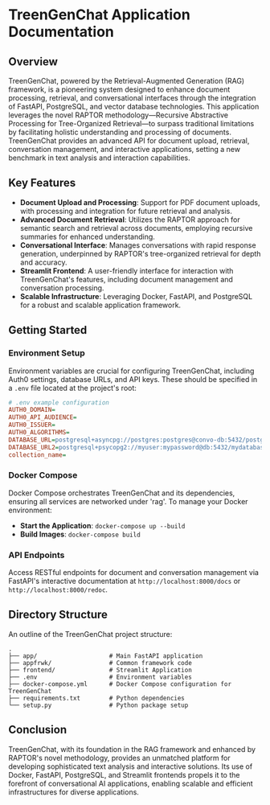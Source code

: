 
# TreenGenChat Application Documentation

## Overview

TreenGenChat, powered by the Retrieval-Augmented Generation (RAG) framework, is a pioneering system designed to enhance document processing, retrieval, and conversational interfaces through the integration of FastAPI, PostgreSQL, and vector database technologies. This application leverages the novel RAPTOR methodology—Recursive Abstractive Processing for Tree-Organized Retrieval—to surpass traditional limitations by facilitating holistic understanding and processing of documents. TreenGenChat provides an advanced API for document upload, retrieval, conversation management, and interactive applications, setting a new benchmark in text analysis and interaction capabilities.

## Key Features

- **Document Upload and Processing**: Support for PDF document uploads, with processing and integration for future retrieval and analysis.
- **Advanced Document Retrieval**: Utilizes the RAPTOR approach for semantic search and retrieval across documents, employing recursive summaries for enhanced understanding.
- **Conversational Interface**: Manages conversations with rapid response generation, underpinned by RAPTOR's tree-organized retrieval for depth and accuracy.
- **Streamlit Frontend**: A user-friendly interface for interaction with TreenGenChat's features, including document management and conversation processing.
- **Scalable Infrastructure**: Leveraging Docker, FastAPI, and PostgreSQL for a robust and scalable application framework.

## Getting Started

### Environment Setup

Environment variables are crucial for configuring TreenGenChat, including Auth0 settings, database URLs, and API keys. These should be specified in a `.env` file located at the project's root:

```ini
# .env example configuration
AUTH0_DOMAIN=
AUTH0_API_AUDIENCE=
AUTH0_ISSUER=
AUTH0_ALGORITHMS=
DATABASE_URL=postgresql+asyncpg://postgres:postgres@convo-db:5432/postgres
DATABASE_URL2=postgresql+psycopg2://myuser:mypassword@db:5432/mydatabase
collection_name=
```

### Docker Compose

Docker Compose orchestrates TreenGenChat and its dependencies, ensuring all services are networked under 'rag'. To manage your Docker environment:

- **Start the Application**: `docker-compose up --build`
- **Build Images**: `docker-compose build`

### API Endpoints

Access RESTful endpoints for document and conversation management via FastAPI's interactive documentation at `http://localhost:8000/docs` or `http://localhost:8000/redoc`.

## Directory Structure

An outline of the TreenGenChat project structure:

```
.
├── app/                    # Main FastAPI application
├── appfrwk/                # Common framework code
├── frontend/               # Streamlit Application
├── .env                    # Environment variables
├── docker-compose.yml      # Docker Compose configuration for TreenGenChat
├── requirements.txt        # Python dependencies
└── setup.py                # Python package setup
```

## Conclusion

TreenGenChat, with its foundation in the RAG framework and enhanced by RAPTOR's novel methodology, provides an unmatched platform for developing sophisticated text analysis and interactive solutions. Its use of Docker, FastAPI, PostgreSQL, and Streamlit frontends propels it to the forefront of conversational AI applications, enabling scalable and efficient infrastructures for diverse applications.
